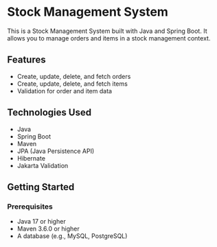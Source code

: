 # Stock Management System

This is a Stock Management System built with Java and Spring Boot. It allows you to manage orders and items in a stock management context.

## Features

- Create, update, delete, and fetch orders
- Create, update, delete, and fetch items
- Validation for order and item data

## Technologies Used

- Java
- Spring Boot
- Maven
- JPA (Java Persistence API)
- Hibernate
- Jakarta Validation

## Getting Started

### Prerequisites

- Java 17 or higher
- Maven 3.6.0 or higher
- A database (e.g., MySQL, PostgreSQL)
